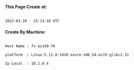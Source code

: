 
   
#### This Page Create at:

```bash

2022-03-28 - 23:13:16 UTC

```

#### Create By Machine:

```bash

Host Name : fv-az149-70

platform  : Linux-5.11.0-1028-azure-x86_64-with-glibc2.31

Ip Local  : 10.1.0.4

```

